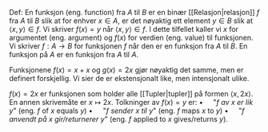 Def:
En funksjon (eng. function) fra $A$ til $B$ er en binær [[Relasjon|relasjon]] $f$ fra $A$ til $B$ slik at for enhver $x\in A$, er det nøyaktig ett element $y\in B$ slik at $\langle x,y\rangle \in f$. Vi skriver $f(x)=y$ når $\langle x,y\rangle\in f$. I dette tilfellet kaller vi $x$ for argumentet (eng. argument) og $f(x)$ for verdien (eng. value) til funksjonen. Vi skriver $f:A\rightarrow B$ for funksjonen $f$ når den er en funksjon fra $A$ til $B$. En funksjon på $A$ er en funksjon fra $A$ til $A$. 

Funksjonene $f(x)=x+x$ og $g(x)=2x$ gjør nøyaktig det samme, men er definert forskjellig. Vi sier de er ekstensjonalt like, men intensjonalt ulike.

$f(x)=2x$ er funksjonen som holder alle [[Tupler|tupler]] på formen $\langle x, 2x\rangle$. En annen skrivemåte er $x\mapsto 2x$. Tolkninger av $f(x)=y$ er: 
$\bullet\quad$ "_$f$ av $x$ er lik $y$_" (eng. $f$ of $x$ equals $y$)
$\bullet\quad$ "_$f$ sender $x$ til $y$_" (eng. $f$ maps $x$ to $y$)
$\bullet\quad$ "_$f$ anvendt på $x$ gir/returnerer $y$_" (eng. $f$ applied to $x$ gives/returns $y$).
